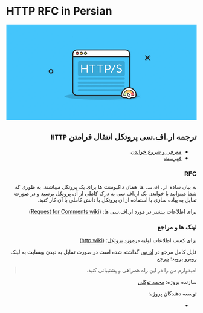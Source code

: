 # HTTP RFC in Persian

![HTTP](./img/http.png)

<div dir="auto">

## ترجمه ار.اف.سی پروتکل انتقال فرامتن ‍‍`HTTP‍`

- [معرفی و شروع خواندن](./Book/Abstract.md)
- [فهرست](./Book/Table-of-Contents.md)

### RFC

به بیان ساده `ار.اف.سی ها` همان داکیومنت ها برای یک پروتکل میباشند.
به طوری که شما میتوانید با خواندن یک ار.اف.سی به درک کاملی از آن پروتکل برسید
و در صورت تمایل به پیاده سازی یا استفاده از ان پروتکل با دانش کاملی با آن کار کنید.

برای اطلاعات بیشتر در مورد ار.اف.سی ها:
([Request for Comments wiki](https://en.wikipedia.org/wiki/Request_for_Comments))

### لینک ها و مراجع

برای کسب اطلاعات اولیه درمورد پروتکل:
([http wiki](https://en.wikipedia.org/wiki/Hypertext_Transfer_Protocol))

فایل کامل مرجع در [آدرس](./English_file/Hypertext-Transfer-Protocol.txt)
گذاشته شده است در صورت تمایل به دیدن وبسایت به لینک روبرو بروید: [مرجع](https://www.ietf.org/rfc/rfc2068.txt)

> امیدوارم من را در این راه همراهی و پشتیبانی کنید.

سازنده پروژه:
[محمد توکلی](https://github.com/mot3)

توسعه دهندگان پروژه:

-

</div>
